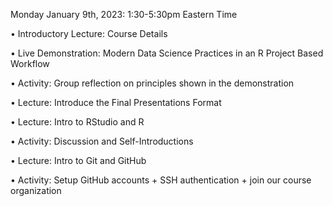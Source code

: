 Monday January 9th, 2023: 1:30-5:30pm Eastern Time

• Introductory Lecture: Course Details

• Live Demonstration: Modern Data Science Practices in an R Project Based Workflow

• Activity: Group reflection on principles shown in the demonstration

• Lecture: Introduce the Final Presentations Format

• Lecture: Intro to RStudio and R

• Activity: Discussion and Self-Introductions

• Lecture: Intro to Git and GitHub

• Activity: Setup GitHub accounts + SSH authentication + join our course organization
